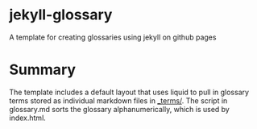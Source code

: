# jekyll-glossary
A template for creating glossaries using jekyll on github pages

# Summary
The template includes a default layout that uses liquid to pull in glossary terms stored as individual markdown files in [_terms/](_terms/). The script in glossary.md sorts the glossary alphanumerically, which is used by index.html.
